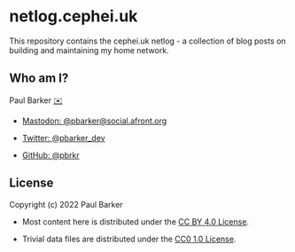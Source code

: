 <!--
Copyright (c) 2022 Paul Barker
SPDX-License-Identifier: CC-BY-4.0
-->

# netlog.cephei.uk

This repository contains the cephei.uk netlog - a collection of blog posts on
building and maintaining my home network.

## Who am I?

Paul Barker
[:envelope:](mailto:paul@pbarker.dev)

* [Mastodon: @pbarker@social.afront.org](https://social.afront.org/web/@pbarker)

* [Twitter: @pbarker_dev](https://twitter.com/pbarker_dev)

* [GitHub: @pbrkr](https://github.com/pbrkr/)

## License

Copyright (c) 2022 Paul Barker

* Most content here is distributed under the
  [CC BY 4.0 License](https://tldrlegal.com/license/creative-commons-attribution-4.0-international-(cc-by-4)).

* Trivial data files are distributed under the
  [CC0 1.0 License](https://tldrlegal.com/license/creative-commons-cc0-1.0-universal).
